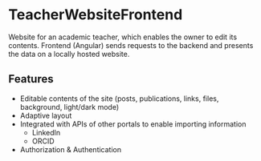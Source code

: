 # TeacherWebsiteFrontend

Website for an academic teacher, which enables the owner to edit its contents.
Frontend (Angular) sends requests to the backend and presents the data on a locally hosted website.

## Features

- Editable contents of the site (posts, publications, links, files, background, light/dark mode)
- Adaptive layout
- Integrated with APIs of other portals to enable importing information
  - LinkedIn
  - ORCID
- Authorization & Authentication
